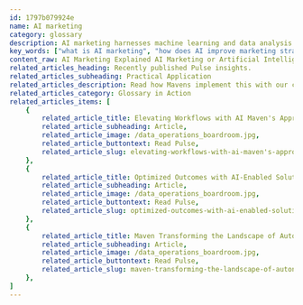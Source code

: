```yaml
---
id: 1797b079924e
name: AI marketing
category: glossary
description: AI marketing harnesses machine learning and data analysis to gain deep customer insights, enabling the optimization of spending, targeted advertising, content customization, and personalization of the customer journey, thus driving higher ROI and enhancing marketing strategies.
key_words: ["what is AI marketing", "how does AI improve marketing strategies", "benefits of artificial intelligence in digital campaigns", "how do machine learning algorithms enhance customer insight", "what role does AI play in personalization of marketing", "how do chatbots improve customer service", "impact of AI on digital advertising ROI", "how does AI contribute to hyper-personalization in marketing", "what are the advantages of AI in customer relationship management", "how AI can optimize digital marketing spending."]
content_raw: AI Marketing Explained AI Marketing or Artificial Intelligence Marketing uses cutting-edge AI technology like data models, machine learning algorithms to generate crucial customer insights. These insights help marketers in optimizing spending, customizing content, and personalizing the customer journey. AI marketing offers various solutions, including chatbots, image recognition, voice-activated personal assistants, and target-focused advertising based on your searching habits. Business Benefits of AI Marketing Investing in AI marketing can provide several business benefits. It boosts the performance and ROI of your digital campaigns by making advertising smarter. AI utilizes big data to facilitate insightful analysis, leading to the creation of more intelligent online ads. In addition, AI analyzes consumers' digital search patterns, enhancing your marketing strategies. AI marketing also allows for content personalization. With a combination of big data, machine learning, and AI, marketers can refine analytics to understand customers on an individual level, and personalize content accordingly. The surge in hyper-personalization focuses on the customer's preferences by merging digital and non-digital channels. Furthermore, AI is revolutionizing customer service. AI bots are being increasingly used in chat and other consumer engagement tools, improving customer interaction as AI performance grows more sophisticated. Using AI in Marketing AI is integrated into marketing to provide practical recommendations for relationship management. By consolidating multiple data sources and systems, AI creates a consumer profile, helping decision-makers understand what drives their customers’ choices and guide them to their next best action. AI's Role in Digital Marketing In the realm of digital marketing, AI plays a significant role. It helps increase customer retention and loyalty, offers personalized services and offers, and captures a higher ROI through effective targeting. Not only that, but AI also reduces handling time, boosts productivity, and enhances self-service capabilities. AI's Contribution to Personalization in Marketing Campaigns Hyper-personalization is key for organizations aiming to treat each customer as an individual. This involves curating offers based on the customer's personal profile and current needs, based on real-time information. Furthermore, it's about providing a unified, customized experience across all channels, every single time. In achieving this, a sophisticated customer analytics ecosystem can deliver superior customer experiences across all marketing channels.
related_articles_heading: Recently published Pulse insights.
related_articles_subheading: Practical Application
related_articles_description: Read how Mavens implement this with our clients.
related_articles_category: Glossary in Action
related_articles_items: [
	{
		related_article_title: Elevating Workflows with AI Maven's Approach,
		related_article_subheading: Article,
		related_article_image: /data_operations_boardroom.jpg,
		related_article_buttontext: Read Pulse,
		related_article_slug: elevating-workflows-with-ai-maven's-approach
	},
	{
		related_article_title: Optimized Outcomes with AI-Enabled Solutions,
		related_article_subheading: Article,
		related_article_image: /data_operations_boardroom.jpg,
		related_article_buttontext: Read Pulse,
		related_article_slug: optimized-outcomes-with-ai-enabled-solutions
	},
	{
		related_article_title: Maven Transforming the Landscape of Autonomous Vehicles,
		related_article_subheading: Article,
		related_article_image: /data_operations_boardroom.jpg,
		related_article_buttontext: Read Pulse,
		related_article_slug: maven-transforming-the-landscape-of-autonomous-vehicles
	},
]
---
```

